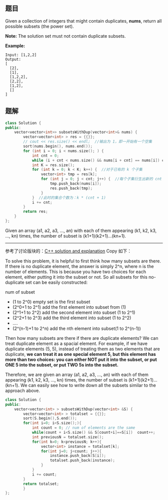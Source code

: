 ## 题目

Given a collection of integers that might contain duplicates, **nums**, return all possible subsets (the power set).

**Note:** The solution set must not contain duplicate subsets.

**Example:**

```
Input: [1,2,2]
Output:
[
  [2],
  [1],
  [1,2,2],
  [2,2],
  [1,2],
  []
]
```

 

## 题解

```cpp
class Solution {
public:
    vector<vector<int>> subsetsWithDup(vector<int>& nums) {
        vector<vector<int> > res = {{}};
        // cout << res.size() << endl;  //输出为 1，即一开始有一个空集
        sort(nums.begin(), nums.end());
        for (int i = 0; i < nums.size(); ) {
            int cnt = 0;
            while (i + cnt < nums.size() && nums[i + cnt] == nums[i]) cnt++;
            int K = res.size();
            for (int k = 0; k < K; k++) {  //对于已有的 k 个子集
                vector<int> tmp = res[k];
                for (int j = 0; j < cnt; j++) {  //每个子集衍生出新的 cnt 个子集
                    tmp.push_back(nums[i]);
                    res.push_back(tmp);
                }
            }  //此时的集合个数为：k * (cnt + 1)
            i += cnt;
        }
        return res;
    }
};
```

Given an array (a1, a2, a3, ..., an) with each of them appearing (k1, k2, k3, ..., kn) times, the number of subset is (k1+1)(k2+1)...(kn+1).

---

参考了讨论版块的：[C++ solution and explanation](https://leetcode.com/problems/subsets-ii/discuss/30168/C++-solution-and-explanation) Copy 如下：

To solve this problem, it is helpful to first think how many subsets are there. If there is no duplicate element, the answer is simply 2^n, where n is the number of elements. This is because you have two choices for each element, either putting it into the subset or not. So all subsets for this no-duplicate set can be easily constructed:

num of subset

- (1 to 2^0) empty set is the first subset
- (2^0+1 to 2^1) add the first element into subset from (1)
- (2^1+1 to 2^2) add the second element into subset (1 to 2^1)
- (2^2+1 to 2^3) add the third element into subset (1 to 2^2)
- ....
- (2^(n-1)+1 to 2^n) add the nth element into subset(1 to 2^(n-1))

Then how many subsets are there if there are duplicate elements? We can treat duplicate element as a spacial element. For example, if we have duplicate elements (5, 5), instead of treating them as two elements that are duplicate, **we can treat it as one special element 5, but this element has more than two choices: you can either NOT put it into the subset, or put ONE 5 into the subset, or put TWO 5s into the subset.** 

Therefore, we are given an array (a1, a2, a3, ..., an) with each of them appearing (k1, k2, k3, ..., kn) times, the number of subset is (k1+1)(k2+1)...(kn+1). We can easily see how to write down all the subsets similar to the approach above.

```cpp
class Solution {
public:
    vector<vector<int> > subsetsWithDup(vector<int> &S) {
        vector<vector<int> > totalset = {{}};
        sort(S.begin(),S.end());
        for(int i=0; i<S.size();){
            int count = 0; // num of elements are the same
            while(count + i<S.size() && S[count+i]==S[i])  count++;
            int previousN = totalset.size();
            for(int k=0; k<previousN; k++){
                vector<int> instance = totalset[k];
                for(int j=0; j<count; j++){
                    instance.push_back(S[i]);
                    totalset.push_back(instance);
                }
            }
            i += count;
        }
        return totalset;
        }
};
```
